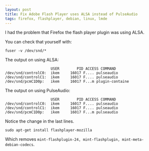```yaml
---
layout: post
title: Fix Adobe Flash Player uses ALSA instead of PulseAudio
tags: firefox, flashplayer, debian, linux, lmde
---
```


I had the problem that Firefox the flash player plugin was using ALSA.

You can check that yourself with:

```
fuser -v /dev/snd/*
```

The output on using ALSA:

```
                     USER        PID ACCESS COMMAND
/dev/snd/controlC0:  ikem     16017 F.... pulseaudio
/dev/snd/controlC1:  ikem     16017 F.... pulseaudio
/dev/snd/pcmC1D0p:   ikem     16017 F...m plugin-containe
```

The output on using PulseAudio:

```
                     USER        PID ACCESS COMMAND
/dev/snd/controlC0:  ikem     16017 F.... pulseaudio
/dev/snd/controlC1:  ikem     16017 F.... pulseaudio
/dev/snd/pcmC1D0p:   ikem     16017 F...m pulseaudio
```

Notice the change in the last lines.



```
sudo apt-get install flashplayer-mozilla
```

Which removes `mint-flashplugin-24, mint-flashplugin, mint-meta-debian-codecs`.
